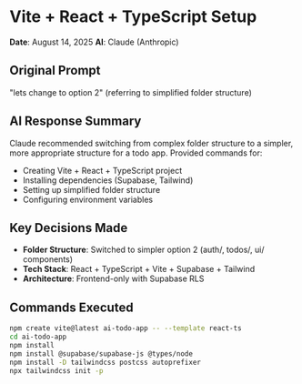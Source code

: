 # Vite + React + TypeScript Setup

**Date**: August 14, 2025
**AI**: Claude (Anthropic)

## Original Prompt
"lets change to option 2" (referring to simplified folder structure)

## AI Response Summary
Claude recommended switching from complex folder structure to a simpler, more appropriate structure for a todo app. Provided commands for:
- Creating Vite + React + TypeScript project
- Installing dependencies (Supabase, Tailwind)
- Setting up simplified folder structure
- Configuring environment variables

## Key Decisions Made
- **Folder Structure**: Switched to simpler option 2 (auth/, todos/, ui/ components)
- **Tech Stack**: React + TypeScript + Vite + Supabase + Tailwind
- **Architecture**: Frontend-only with Supabase RLS

## Commands Executed
```bash
npm create vite@latest ai-todo-app -- --template react-ts
cd ai-todo-app
npm install
npm install @supabase/supabase-js @types/node
npm install -D tailwindcss postcss autoprefixer
npx tailwindcss init -p